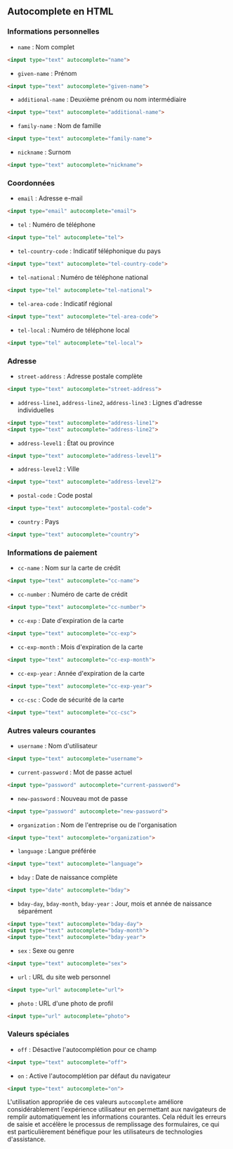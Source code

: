 ## Autocomplete en HTML

### Informations personnelles
- `name` : Nom complet
```html
<input type="text" autocomplete="name">
```

- `given-name` : Prénom
```html
<input type="text" autocomplete="given-name">
```

- `additional-name` : Deuxième prénom ou nom intermédiaire
```html
<input type="text" autocomplete="additional-name">
```

- `family-name` : Nom de famille
```html
<input type="text" autocomplete="family-name">
```

- `nickname` : Surnom
```html
<input type="text" autocomplete="nickname">
```

### Coordonnées

- `email` : Adresse e-mail
```html
<input type="email" autocomplete="email">
```

- `tel` : Numéro de téléphone
```html
<input type="tel" autocomplete="tel">
```

- `tel-country-code` : Indicatif téléphonique du pays
```html
<input type="text" autocomplete="tel-country-code">
```

- `tel-national` : Numéro de téléphone national
```html
<input type="tel" autocomplete="tel-national">
```

- `tel-area-code` : Indicatif régional
```html
<input type="text" autocomplete="tel-area-code">
```

- `tel-local` : Numéro de téléphone local
```html
<input type="tel" autocomplete="tel-local">
```

### Adresse

- `street-address` : Adresse postale complète
```html
<input type="text" autocomplete="street-address">
```

- `address-line1`, `address-line2`, `address-line3` : Lignes d'adresse individuelles
```html
<input type="text" autocomplete="address-line1">
<input type="text" autocomplete="address-line2">
```

- `address-level1` : État ou province
```html
<input type="text" autocomplete="address-level1">
```

- `address-level2` : Ville
```html
<input type="text" autocomplete="address-level2">
```

- `postal-code` : Code postal
```html
<input type="text" autocomplete="postal-code">
```

- `country` : Pays
```html
<input type="text" autocomplete="country">
```

### Informations de paiement

- `cc-name` : Nom sur la carte de crédit
```html
<input type="text" autocomplete="cc-name">
```

- `cc-number` : Numéro de carte de crédit
```html
<input type="text" autocomplete="cc-number">
```

- `cc-exp` : Date d'expiration de la carte
```html
<input type="text" autocomplete="cc-exp">
```

- `cc-exp-month` : Mois d'expiration de la carte
```html
<input type="text" autocomplete="cc-exp-month">
```

- `cc-exp-year` : Année d'expiration de la carte
```html
<input type="text" autocomplete="cc-exp-year">
```

- `cc-csc` : Code de sécurité de la carte
```html
<input type="text" autocomplete="cc-csc">
```

### Autres valeurs courantes

- `username` : Nom d'utilisateur
```html
<input type="text" autocomplete="username">
```

- `current-password` : Mot de passe actuel
```html
<input type="password" autocomplete="current-password">
```

- `new-password` : Nouveau mot de passe
```html
<input type="password" autocomplete="new-password">
```

- `organization` : Nom de l'entreprise ou de l'organisation
```html
<input type="text" autocomplete="organization">
```

- `language` : Langue préférée
```html
<input type="text" autocomplete="language">
```

- `bday` : Date de naissance complète
```html
<input type="date" autocomplete="bday">
```

- `bday-day`, `bday-month`, `bday-year` : Jour, mois et année de naissance séparément
```html
<input type="text" autocomplete="bday-day">
<input type="text" autocomplete="bday-month">
<input type="text" autocomplete="bday-year">
```

- `sex` : Sexe ou genre
```html
<input type="text" autocomplete="sex">
```

- `url` : URL du site web personnel
```html
<input type="url" autocomplete="url">
```

- `photo` : URL d'une photo de profil
```html
<input type="url" autocomplete="photo">
```

### Valeurs spéciales

- `off` : Désactive l'autocomplétion pour ce champ
```html
<input type="text" autocomplete="off">
```

- `on` : Active l'autocomplétion par défaut du navigateur
```html
<input type="text" autocomplete="on">
```

L'utilisation appropriée de ces valeurs `autocomplete` améliore considérablement l'expérience utilisateur en permettant aux navigateurs de remplir automatiquement les informations courantes. Cela réduit les erreurs de saisie et accélère le processus de remplissage des formulaires, ce qui est particulièrement bénéfique pour les utilisateurs de technologies d'assistance.
